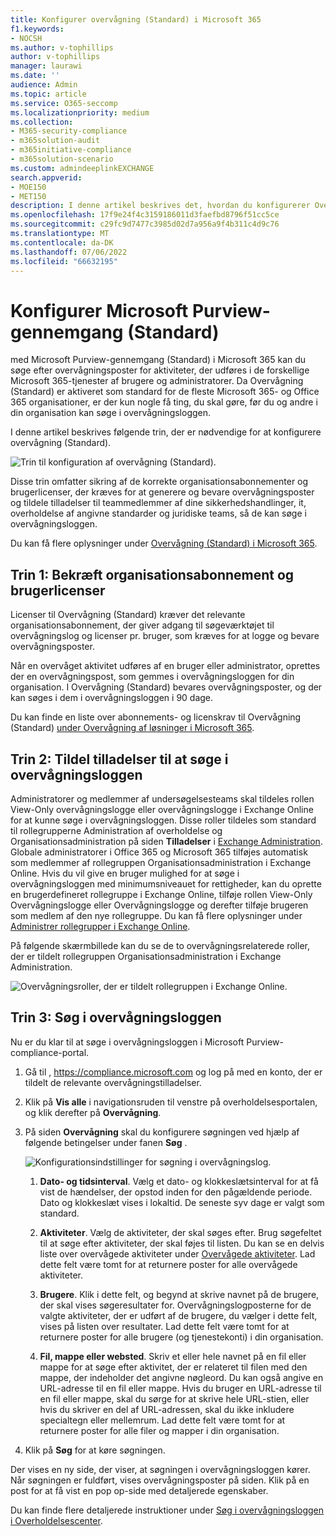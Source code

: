 ```yaml
---
title: Konfigurer overvågning (Standard) i Microsoft 365
f1.keywords:
- NOCSH
ms.author: v-tophillips
author: v-tophillips
manager: laurawi
ms.date: ''
audience: Admin
ms.topic: article
ms.service: O365-seccomp
ms.localizationpriority: medium
ms.collection:
- M365-security-compliance
- m365solution-audit
- m365initiative-compliance
- m365solution-scenario
ms.custom: admindeeplinkEXCHANGE
search.appverid:
- MOE150
- MET150
description: I denne artikel beskrives det, hvordan du konfigurerer Overvågning (Standard), så du kan begynde at søge efter overvågningsaktiviteter, der udføres af brugere og administratorer i din organisation.
ms.openlocfilehash: 17f9e24f4c3159186011d3faefbd8796f51cc5ce
ms.sourcegitcommit: c29fc9d7477c3985d02d7a956a9f4b311c4d9c76
ms.translationtype: MT
ms.contentlocale: da-DK
ms.lasthandoff: 07/06/2022
ms.locfileid: "66632195"
---
```

# <a name="set-up-microsoft-purview-audit-standard"></a>Konfigurer Microsoft Purview-gennemgang (Standard)

med Microsoft Purview-gennemgang (Standard) i Microsoft 365 kan du søge efter overvågningsposter for aktiviteter, der udføres i de forskellige Microsoft 365-tjenester af brugere og administratorer. Da Overvågning (Standard) er aktiveret som standard for de fleste Microsoft 365- og Office 365 organisationer, er der kun nogle få ting, du skal gøre, før du og andre i din organisation kan søge i overvågningsloggen.

I denne artikel beskrives følgende trin, der er nødvendige for at konfigurere overvågning (Standard).

![Trin til konfiguration af overvågning (Standard).](../media/BasicAuditingWorkflow.png)

Disse trin omfatter sikring af de korrekte organisationsabonnementer og brugerlicenser, der kræves for at generere og bevare overvågningsposter og tildele tilladelser til teammedlemmer af dine sikkerhedshandlinger, it, overholdelse af angivne standarder og juridiske teams, så de kan søge i overvågningsloggen.

Du kan få flere oplysninger under [Overvågning (Standard) i Microsoft 365](auditing-solutions-overview.md#audit-standard).

## <a name="step-1-verify-organization-subscription-and-user-licensing"></a>Trin 1: Bekræft organisationsabonnement og brugerlicenser

Licenser til Overvågning (Standard) kræver det relevante organisationsabonnement, der giver adgang til søgeværktøjet til overvågningslog og licenser pr. bruger, som kræves for at logge og bevare overvågningsposter.

Når en overvåget aktivitet udføres af en bruger eller administrator, oprettes der en overvågningspost, som gemmes i overvågningsloggen for din organisation. I Overvågning (Standard) bevares overvågningsposter, og der kan søges i dem i overvågningsloggen i 90 dage.

Du kan finde en liste over abonnements- og licenskrav til Overvågning (Standard) [under Overvågning af løsninger i Microsoft 365](auditing-solutions-overview.md#licensing-requirements).

## <a name="step-2-assign-permissions-to-search-the-audit-log"></a>Trin 2: Tildel tilladelser til at søge i overvågningsloggen

Administratorer og medlemmer af undersøgelsesteams skal tildeles rollen View-Only overvågningslogge eller overvågningslogge i Exchange Online for at kunne søge i overvågningsloggen. Disse roller tildeles som standard til rollegrupperne Administration af overholdelse og Organisationsadministration på siden **Tilladelser** i <a href="https://go.microsoft.com/fwlink/p/?linkid=2059104" target="_blank">Exchange Administration</a>. Globale administratorer i Office 365 og Microsoft 365 tilføjes automatisk som medlemmer af rollegruppen Organisationsadministration i Exchange Online. Hvis du vil give en bruger mulighed for at søge i overvågningsloggen med minimumsniveauet for rettigheder, kan du oprette en brugerdefineret rollegruppe i Exchange Online, tilføje rollen View-Only Overvågningslogge eller Overvågningslogge og derefter tilføje brugeren som medlem af den nye rollegruppe. Du kan få flere oplysninger under [Administrer rollegrupper i Exchange Online](/Exchange/permissions-exo/role-groups).

På følgende skærmbillede kan du se de to overvågningsrelaterede roller, der er tildelt rollegruppen Organisationsadministration i Exchange Administration.

![Overvågningsroller, der er tildelt rollegruppen i Exchange Online.](../media/EACAuditRoles.png)

## <a name="step-3-search-the-audit-log"></a>Trin 3: Søg i overvågningsloggen

Nu er du klar til at søge i overvågningsloggen i Microsoft Purview-compliance-portal.

1. Gå til , <https://compliance.microsoft.com> og log på med en konto, der er tildelt de relevante overvågningstilladelser.

2. Klik på **Vis alle** i navigationsruden til venstre på overholdelsesportalen, og klik derefter på **Overvågning**.

3. På siden **Overvågning** skal du konfigurere søgningen ved hjælp af følgende betingelser under fanen **Søg** . 

   ![Konfigurationsindstillinger for søgning i overvågningslog.](../media/AuditLogSearchToolMCCCallouts.png)

   1. **Dato- og tidsinterval**. Vælg et dato- og klokkeslætsinterval for at få vist de hændelser, der opstod inden for den pågældende periode. Dato og klokkeslæt vises i lokaltid. De seneste syv dage er valgt som standard.
  
   2. **Aktiviteter**. Vælg de aktiviteter, der skal søges efter. Brug søgefeltet til at søge efter aktiviteter, der skal føjes til listen. Du kan se en delvis liste over overvågede aktiviteter under [Overvågede aktiviteter](search-the-audit-log-in-security-and-compliance.md#audited-activities). Lad dette felt være tomt for at returnere poster for alle overvågede aktiviteter.
  
   3. **Brugere**.  Klik i dette felt, og begynd at skrive navnet på de brugere, der skal vises søgeresultater for. Overvågningslogposterne for de valgte aktiviteter, der er udført af de brugere, du vælger i dette felt, vises på listen over resultater. Lad dette felt være tomt for at returnere poster for alle brugere (og tjenestekonti) i din organisation.
  
   4. **Fil, mappe eller websted**. Skriv et eller hele navnet på en fil eller mappe for at søge efter aktivitet, der er relateret til filen med den mappe, der indeholder det angivne nøgleord. Du kan også angive en URL-adresse til en fil eller mappe. Hvis du bruger en URL-adresse til en fil eller mappe, skal du sørge for at skrive hele URL-stien, eller hvis du skriver en del af URL-adressen, skal du ikke inkludere specialtegn eller mellemrum. Lad dette felt være tomt for at returnere poster for alle filer og mapper i din organisation.

4. Klik på **Søg** for at køre søgningen.

Der vises en ny side, der viser, at søgningen i overvågningsloggen kører. Når søgningen er fuldført, vises overvågningsposter på siden. Klik på en post for at få vist en pop op-side med detaljerede egenskaber.

Du kan finde flere detaljerede instruktioner under [Søg i overvågningsloggen i Overholdelsescenter](search-the-audit-log-in-security-and-compliance.md).

